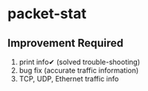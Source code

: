 # packet-stat
## Improvement Required
1. print info✔ (solved trouble-shooting)
2. bug fix (accurate traffic information)
3. TCP, UDP, Ethernet traffic info
